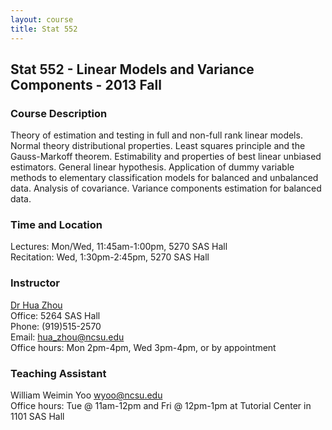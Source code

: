 ```yaml
---
layout: course
title: Stat 552
---
```


## Stat 552 - Linear Models and Variance Components - 2013 Fall

### Course Description

Theory of estimation and testing in full and non-full rank linear models. Normal theory distributional properties. Least squares principle and the Gauss-Markoff theorem. Estimability and properties of best linear unbiased estimators. General linear hypothesis. Application of dummy variable methods to elementary classification models for balanced and unbalanced data. Analysis of covariance. Variance components estimation for balanced data.

### Time and Location

Lectures: Mon/Wed, 11:45am-1:00pm, 5270 SAS Hall  
Recitation: Wed, 1:30pm-2:45pm, 5270 SAS Hall  

### Instructor

[Dr Hua Zhou](http://hua-zhou.github.io/)  
Office: 5264 SAS Hall  
Phone: (919)515-2570  
Email: <hua_zhou@ncsu.edu>  
Office hours: Mon 2pm-4pm, Wed 3pm-4pm, or by appointment

### Teaching Assistant

William Weimin Yoo <wyoo@ncsu.edu>  
Office hours: Tue @ 11am-12pm and Fri @ 12pm-1pm at Tutorial Center in 1101 SAS Hall
